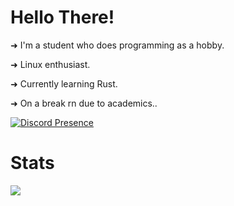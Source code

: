 # Hello There!

➜ I'm a student who does programming as a hobby.

➜ Linux enthusiast.

➜ Currently learning Rust.

➜ On a break rn due to academics..

[![Discord Presence](https://lanyard.cnrad.dev/api/731531796982005800)](https://discord.com/users/731531796982005800)
# Stats

<img align="left" wdith="47%" src="https://github-readme-stats.vercel.app/api?username=LaufeyDev&show_icons=true&theme=tokyonight" />












